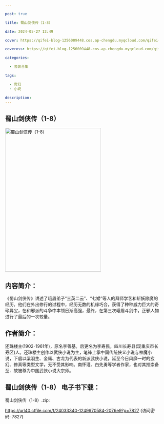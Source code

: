 ```yaml
---

post: true

title: 蜀山剑侠传（1-8）

date: 2024-05-27 12:49

cover: https://qifei-blog-1256009448.cos.ap-chengdu.myqcloud.com/qifei-blog/660004f69f345e8d03925fae.jpg

coveross: https://qifei-blog-1256009448.cos.ap-chengdu.myqcloud.com/qifei-blog/660004f69f345e8d03925fae.jpg

categories:

  - 套装合集

tags:

  - 奇幻
  - 小说

description:
---
```


## 蜀山剑侠传（1-8）
<img alt="蜀山剑侠传（1-8） " class="aligncenter loaded" data-was-processed="true" decoding="async" fetchpriority="high" height="471" src="https://qifei-blog-1256009448.cos.ap-chengdu.myqcloud.com/qifei-blog/660004f69f345e8d03925fae.jpg" style="cursor: zoom-in;" width="314"/>

## 内容简介：

《蜀山剑侠传》讲述了峨眉弟子“三英二云”、“七矮”等人的拜师学艺和斩妖除魔的经历，他们在外出修行的过程中，经历无数的机缘巧合，获得了种种威力巨大的奇珍异宝，在和邪派的斗争中本领日渐高强，最终，在第三次峨眉斗剑中，正邪人物进行了最后的一次较量。

## 作者简介：

还珠楼主(1902-1961年)，原名李善基，后更名为李寿民，四川长寿县(现重庆市长寿区)人。还珠楼主创作以武侠小说为主，笔锋上承中国传统侠义小说与神魔小说，下启以梁羽生、金庸、古龙为代表的新派武侠小说，延至今日风靡一时的玄幻、修真等类型文学，无不受其影响。南怀瑾、白先勇等学者作家，也对其推崇备至．故被尊为中国武侠小说大宗师。

## 蜀山剑侠传（1-8） 电子书下载：



蜀山剑侠传（1-8）.zip: 

https://url40.ctfile.com/f/24033340-1249970584-2076e9?p=7827 (访问密码: 7827)
